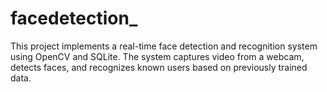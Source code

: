 # facedetection_
This project implements a real-time face detection and recognition system using OpenCV and SQLite. The system captures video from a webcam, detects faces, and recognizes known users based on previously trained data.
